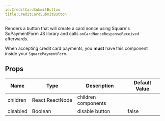 ```yaml
---
id:CreditCardSubmitButton
title:CreditCardSubmitButton
---
```


Renders a button that will create a card nonce using Square's SqPaymentForm JS library and calls
`onCardNonceResponseReceived` afterwards.

When accepting credit card payments, you **must** have this component inside your `SquarePaymentForm`.

## Props

| Name     | Type            | Description         | Default Value |
| -------- | --------------- | ------------------- | ------------- |
| children | React.ReactNode | children components |               |
| disabled | Boolean         | disable button      | false         |
